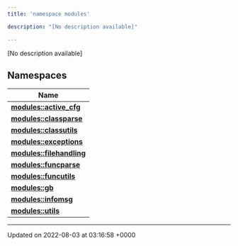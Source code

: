 ```yaml
---
title: 'namespace modules'

description: "[No description available]"

---
```







[No description available]

## Namespaces

| Name           |
| -------------- |
| **[modules::active_cfg](/documentation/code/main/namespaces/namespacemodules_1_1active__cfg/)**  |
| **[modules::classparse](/documentation/code/main/namespaces/namespacemodules_1_1classparse/)**  |
| **[modules::classutils](/documentation/code/main/namespaces/namespacemodules_1_1classutils/)**  |
| **[modules::exceptions](/documentation/code/main/namespaces/namespacemodules_1_1exceptions/)**  |
| **[modules::filehandling](/documentation/code/main/namespaces/namespacemodules_1_1filehandling/)**  |
| **[modules::funcparse](/documentation/code/main/namespaces/namespacemodules_1_1funcparse/)**  |
| **[modules::funcutils](/documentation/code/main/namespaces/namespacemodules_1_1funcutils/)**  |
| **[modules::gb](/documentation/code/main/namespaces/namespacemodules_1_1gb/)**  |
| **[modules::infomsg](/documentation/code/main/namespaces/namespacemodules_1_1infomsg/)**  |
| **[modules::utils](/documentation/code/main/namespaces/namespacemodules_1_1utils/)**  |






-------------------------------

Updated on 2022-08-03 at 03:16:58 +0000
